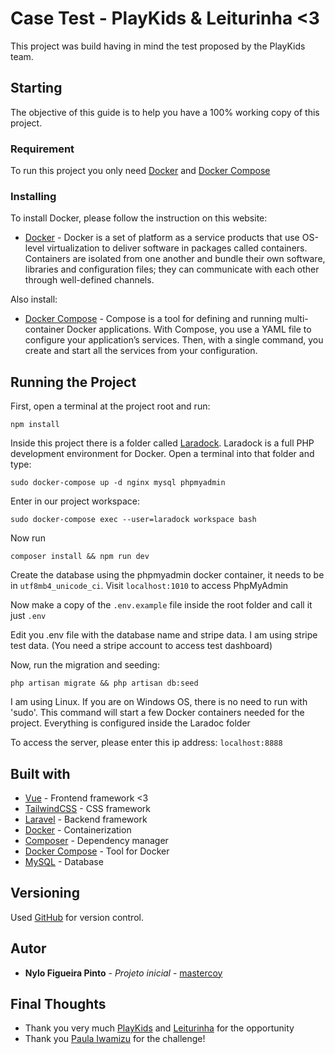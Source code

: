 # Case Test - PlayKids & Leiturinha <3

This project was build having in mind the test proposed by the PlayKids team.

## Starting

The objective of this guide is to help you have a 100% working copy of this project.

### Requirement

To run this project you only need [Docker](https://www.docker.com/get-started) and [Docker Compose](https://docs.docker.com/compose/install/)

### Installing

To install Docker, please follow the instruction on this website:

* [Docker](https://www.docker.com/get-started) - Docker is a set of platform as a service products that use OS-level virtualization to deliver software in packages called containers. Containers are
  isolated from one another and bundle their own software, libraries and configuration files; they can communicate with each other through well-defined channels.

Also install:

* [Docker Compose](https://docs.docker.com/compose/install/) - Compose is a tool for defining and running multi-container Docker applications. With Compose, you use a YAML file to configure your
  application’s services. Then, with a single command, you create and start all the services from your configuration.

## Running the Project

First, open a terminal at the project root and run:

```npm install```

Inside this project there is a folder called [Laradock](http://laradock.io/). Laradock is a full PHP development environment for Docker.
Open a terminal into that folder and type:
``` 
sudo docker-compose up -d nginx mysql phpmyadmin
```

Enter in our project workspace:

```sudo docker-compose exec --user=laradock workspace bash```

Now run

```composer install && npm run dev```

Create the database using the phpmyadmin docker container, it needs to be in ```utf8mb4_unicode_ci```. Visit ```localhost:1010``` to access PhpMyAdmin

Now make a copy of the ```.env.example``` file inside the root folder and call it just ```.env```

Edit you .env file with the database name and stripe data. I am using stripe test data. (You need a stripe account to access test dashboard)

Now, run the migration and seeding:

```php artisan migrate && php artisan db:seed```

I am using Linux. If you are on Windows OS, there is no need to run with 'sudo'. This command will start a few Docker containers needed for the project. Everything is configured inside the Laradoc
folder

To access the server, please enter this ip address:
```localhost:8888```

## Built with

* [Vue](https://vuejs.org/) - Frontend framework <3
* [TailwindCSS](https://tailwindcss.com/) - CSS framework
* [Laravel](https://laravel.com/) - Backend framework
* [Docker](https://www.docker.com/get-started) - Containerization
* [Composer](https://getcomposer.org/) - Dependency manager
* [Docker Compose](https://docs.docker.com/compose/install/) - Tool for Docker
* [MySQL](https://www.mysql.com/) - Database

## Versioning

Used [GitHub](https://github.com/) for version control.

## Autor

* **Nylo Figueira Pinto** - *Projeto inicial* - [mastercoy](https://github.com/mastercoy)

## Final Thoughts

* Thank you very much [PlayKids](https://playkids.com/) and [Leiturinha](https://leiturinha.com.br/) for the opportunity
* Thank you [Paula Iwamizu](https://www.linkedin.com/in/paula-iwamizu-32bb0929/) for the challenge!


